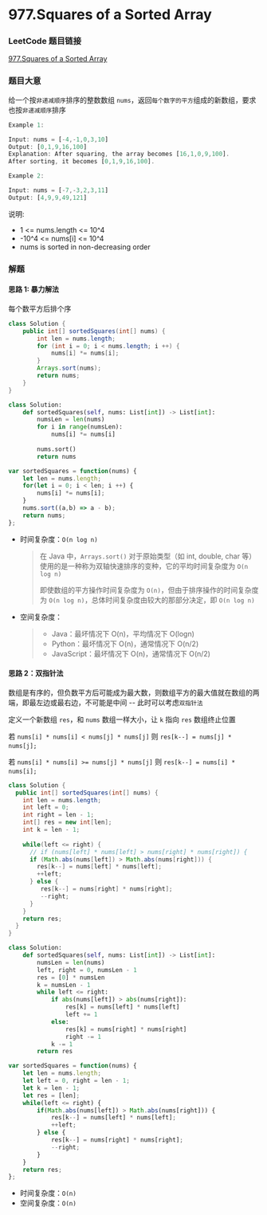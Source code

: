 # 977.Squares of a Sorted Array

### LeetCode 题目链接

[977.Squares of a Sorted Array](https://leetcode.com/problems/squares-of-a-sorted-array/)

### 题目大意

给一个按`非递减顺序`排序的整数数组 `nums`，返回`每个数字的平方`组成的新数组，要求也按`非递减顺序`排序

```js
Example 1:

Input: nums = [-4,-1,0,3,10]
Output: [0,1,9,16,100]
Explanation: After squaring, the array becomes [16,1,0,9,100].
After sorting, it becomes [0,1,9,16,100].

Example 2:

Input: nums = [-7,-3,2,3,11]
Output: [4,9,9,49,121]
```

说明:
- 1 <= nums.length <= 10^4
- -10^4 <= nums[i] <= 10^4
- nums is sorted in non-decreasing order

### 解题

#### 思路 1: 暴力解法

每个数平方后排个序

```java
class Solution {
    public int[] sortedSquares(int[] nums) {
        int len = nums.length;
        for (int i = 0; i < nums.length; i ++) {
            nums[i] *= nums[i];
        }
        Arrays.sort(nums);
        return nums;
    }
}
```
```python
class Solution:
    def sortedSquares(self, nums: List[int]) -> List[int]:
        numsLen = len(nums)
        for i in range(numsLen):
            nums[i] *= nums[i]
        
        nums.sort()
        return nums
```
```js
var sortedSquares = function(nums) {
    let len = nums.length;
    for(let i = 0; i < len; i ++) {
        nums[i] *= nums[i];
    } 
    nums.sort((a,b) => a - b);
    return nums;
};
```
- 时间复杂度：`O(n log n)`
  > 在 Java 中，`Arrays.sort()` 对于原始类型（如 int, double, char 等）使用的是一种称为双轴快速排序的变种，它的平均时间复杂度为 `O(n log n)`
  > 
  > 即使数组的平方操作时间复杂度为 `O(n)`，但由于排序操作的时间复杂度为 `O(n log n)`，总体时间复杂度由较大的那部分决定，即 `O(n log n)`
- 空间复杂度：
  > - Java：最坏情况下 O(n)，平均情况下 O(logn)
  > - Python：最坏情况下 O(n)，通常情况下 O(n/2)
  > - JavaScript：最坏情况下 O(n)，通常情况下 O(n/2)

#### 思路 2：双指针法

数组是有序的，但负数平方后可能成为最大数，则数组平方的最大值就在数组的两端，即最左边或最右边，不可能是中间 -- 此时可以考虑`双指针法`

定义一个新数组 `res`，和 `nums` 数组一样大小，让 `k` 指向 `res` 数组终止位置

若 `nums[i] * nums[i] < nums[j] * nums[j]` 则 `res[k--] = nums[j] * nums[j];` 

若 `nums[i] * nums[i] >= nums[j] * nums[j]` 则 `res[k--] = nums[i] * nums[i];` 

```java
class Solution {
  public int[] sortedSquares(int[] nums) {
    int len = nums.length;
    int left = 0;
    int right = len - 1;
    int[] res = new int[len];
    int k = len - 1;
    
    while(left <= right) {
      // if (nums[left] * nums[left] > nums[right] * nums[right]) {
      if (Math.abs(nums[left]) > Math.abs(nums[right])) {
        res[k--] = nums[left] * nums[left];
        ++left;
      } else {
         res[k--] = nums[right] * nums[right];
         --right;
      }
    }
    return res;
  }
}
```
```python
class Solution:
    def sortedSquares(self, nums: List[int]) -> List[int]:
        numsLen = len(nums)
        left, right = 0, numsLen - 1
        res = [0] * numsLen
        k = numsLen - 1
        while left <= right:
            if abs(nums[left]) > abs(nums[right]):
                res[k] = nums[left] * nums[left]
                left += 1
            else:
                res[k] = nums[right] * nums[right]
                right -= 1
            k -= 1
        return res
```
```js
var sortedSquares = function(nums) {
    let len = nums.length;
    let left = 0, right = len - 1;
    let k = len - 1;
    let res = [len];
    while(left <= right) {
        if(Math.abs(nums[left]) > Math.abs(nums[right])) {
            res[k--] = nums[left] * nums[left];
            ++left;
        } else {
            res[k--] = nums[right] * nums[right];
            --right;
        }
    }
    return res;
};
```
- 时间复杂度：`O(n)`
- 空间复杂度：`O(n)`
